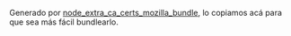 Generado por [node_extra_ca_certs_mozilla_bundle](https://www.npmjs.com/package/node_extra_ca_certs_mozilla_bundle), lo copiamos acá para que sea más fácil bundlearlo.
